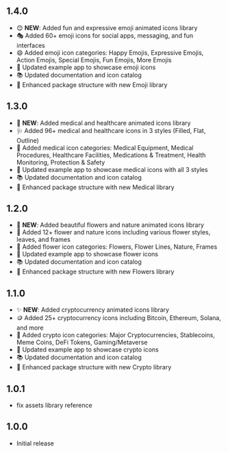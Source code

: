 ## 1.4.0

- 😊 **NEW**: Added fun and expressive emoji animated icons library
- 🎭 Added 60+ emoji icons for social apps, messaging, and fun interfaces
- 😄 Added emoji icon categories: Happy Emojis, Expressive Emojis, Action Emojis, Special Emojis, Fun Emojis, More Emojis
- 🎨 Updated example app to showcase emoji icons
- 📚 Updated documentation and icon catalog
- 🔧 Enhanced package structure with new Emoji library

## 1.3.0

- 🏥 **NEW**: Added medical and healthcare animated icons library
- 🩺 Added 96+ medical and healthcare icons in 3 styles (Filled, Flat, Outline)
- 💊 Added medical icon categories: Medical Equipment, Medical Procedures, Healthcare Facilities, Medications & Treatment, Health Monitoring, Protection & Safety
- 🎨 Updated example app to showcase medical icons with all 3 styles
- 📚 Updated documentation and icon catalog
- 🔧 Enhanced package structure with new Medical library

## 1.2.0

- 🌸 **NEW**: Added beautiful flowers and nature animated icons library
- 🌺 Added 12+ flower and nature icons including various flower styles, leaves, and frames
- 🌿 Added flower icon categories: Flowers, Flower Lines, Nature, Frames
- 🎨 Updated example app to showcase flower icons
- 📚 Updated documentation and icon catalog
- 🔧 Enhanced package structure with new Flowers library

## 1.1.0

- ✨ **NEW**: Added cryptocurrency animated icons library
- 🪙 Added 25+ cryptocurrency icons including Bitcoin, Ethereum, Solana, and more
- 📱 Added crypto icon categories: Major Cryptocurrencies, Stablecoins, Meme Coins, DeFi Tokens, Gaming/Metaverse
- 🎨 Updated example app to showcase crypto icons
- 📚 Updated documentation and icon catalog
- 🔧 Enhanced package structure with new Crypto library

## 1.0.1

- fix assets library reference

## 1.0.0

- Initial release

